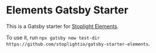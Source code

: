 # Elements Gatsby Starter

This is a Gatsby starter for [Stoplight Elements](https://github.com/stoplightio/elements).

To use it, run `npx gatsby new test-dir https://github.com/stoplightio/gatsby-starter-elements`.
